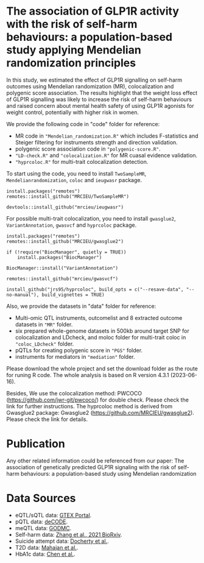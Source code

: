 # The association of GLP1R activity with the risk of self-harm behaviours: a population-based study applying Mendelian randomization principles

In this study, we estimated the effect of GLP1R signalling on self-harm outcomes using Mendelian randomization (MR), colocalization and polygenic score association. 
The results highlight that the weight loss effect of GLP1R signalling was likely to increase the risk of self-harm behaviours and raised concern about mental health safety of using GLP1R agonists for weight control, potentially with higher risk in women. 

We provide the following code in "code" folder for reference:
* MR code in `"Mendelian_randomization.R"` which includes F-statistics and Steiger filtering for instruments strength and direction validation.
* polygenic score association code in `"polygenic-score.R"`.
* `"LD-check.R"` and `"colocalization.R"` for MR cuasal evidence validation.
* `"hyprcoloc.R"` for multi-trait colocalization detection.

To start using the code, you need to install `TwoSampleMR`, `Mendelianrandomization`, `coloc` and `ieugwasr` package.

```key
install.packages("remotes")
remotes::install_github("MRCIEU/TwoSampleMR")
```

```key
devtools::install_github("mrcieu/ieugwasr")
```
For possible multi-trait colocalization, you need to install `gwasglue2`, `VariantAnnotation`, `gwasvcf` and `hyprcoloc` package. 

```key
install.packages("remotes")
remotes::install_github("MRCIEU/gwasglue2")
```

```key
if (!require("BiocManager", quietly = TRUE))
    install.packages("BiocManager")

BiocManager::install("VariantAnnotation")
```

```key
remotes::install_github("mrcieu/gwasvcf")
```

```key
install_github("jrs95/hyprcoloc", build_opts = c("--resave-data", "--no-manual"), build_vignettes = TRUE)
```

Also, we provide the datasets in "data" folder for reference:
* Multi-omic QTL instruments, outcomelist and 8 extracted outcome datasets in `"MR"` folder.
* six prepared whole-genome datasets in 500kb around target SNP for colocalization and LDcheck, and moloc folder for multi-trait coloc in `"coloc_LDcheck"` folder.
* pQTLs for creating polygenic score in `"PGS"` folder.
* instruments for mediators in `"mediation"` folder.

Please download the whole project and set the download folder as the route for runing R code.
The whole analysis is based on R version 4.3.1 (2023-06-16).

Besides, We use the colocalization method: PWCOCO (https://github.com/jwr-git/pwcoco/) for double check. Please check the link for further instructions.
The hyprcoloc method is derived from Gwasglue2 package: Gwasglue2 (https://github.com/MRCIEU/gwasglue2). Please check the link for details.

# Publication
Any other related information could be referenced from our paper: The association of genetically predicted GLP1R signaling with the risk of self-harm behaviours: a population-based study using Mendelian randomization

# Data Sources
* eQTL/sQTL data: [GTEX Portal](https://gtexportal.org/home/).
* pQTL data: [deCODE](https://www.decode.com).
* meQTL data: [GODMC](http://mqtldb.godmc.org.uk/downloads).
* Self-harm data: [Zhang et al., 2021 BioRxiv](https://www.biorxiv.org/content/10.1101/2021.03.15.435533v1.full).
* Suicide attempt data: [Docherty et al.](https://ajp.psychiatryonline.org/doi/10.1176/appi.ajp.21121266).
* T2D data: [Mahajan et al.](https://www.nature.com/articles/s41588-022-01058-3).
* HbA1c data: [Chen et al.](https://www.nature.com/articles/s41588-021-00852-9).









